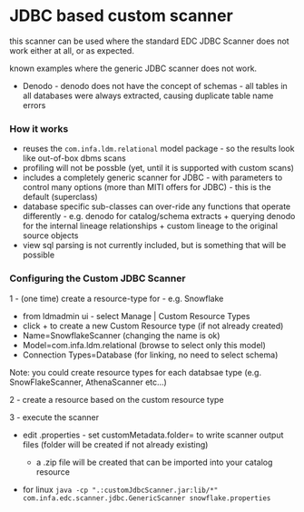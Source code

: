 # JDBC based custom scanner

this scanner can be used where the standard EDC JDBC Scanner does not work either at all, or as expected.

known examples where the generic JDBC scanner does not work.

* Denodo - denodo does not have the concept of schemas - all tables in all databases were always extracted, causing duplicate table name errors

### How it works

* reuses the `com.infa.ldm.relational` model package - so the results look like out-of-box dbms scans
* profiling will not be possble (yet, until it is supported with custom scans)
* includes a completely generic scanner for JDBC - with parameters to control many options (more than MITI offers for JDBC) - this is the default (superclass)
* database specific sub-classes can over-ride any functions that operate differently - e.g. denodo for catalog/schema extracts + querying denodo for the internal lineage relationships + custom lineage to the original source objects
* view sql parsing is not currently included, but is something that will be possible


### Configuring the Custom JDBC Scanner

1 - (one time) create a resource-type for <your dbms> - e.g. Snowflake
  * from ldmadmin ui - select Manage | Custom Resource Types
  * click + to create a new Custom Resource type (if not already created)
  * Name=SnowflakeScanner  (changing the name is ok)
  * Model=com.infa.ldm.relational  (browse to select only this model)
  * Connection Types=Database (for linking, no need to select schema)
  
  Note:  you could create resource types for each databsae type (e.g. SnowFlakeScanner, AthenaScanner etc...)

2 - create a resource based on the custom resource type

3 - execute the scanner

  * edit <scannertype>.properties - set customMetadata.folder=<subfolder under current folder> to write scanner output files (folder will be created if not already existing)
      * a .zip file will be created that can be imported into your catalog resource

  * for linux
  `java -cp ".:customJdbcScanner.jar:lib/*" com.infa.edc.scanner.jdbc.GenericScanner snowflake.properties`
  
  